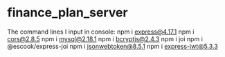 # finance_plan_server

The command lines I input in console:
npm i express@4.17.1
npm i cors@2.8.5
npm i mysql@2.18.1
npm i bcryptjs@2.4.3
npm i joi
npm i @escook/express-joi
npm i jsonwebtoken@8.5.1
npm i express-jwt@5.3.3

